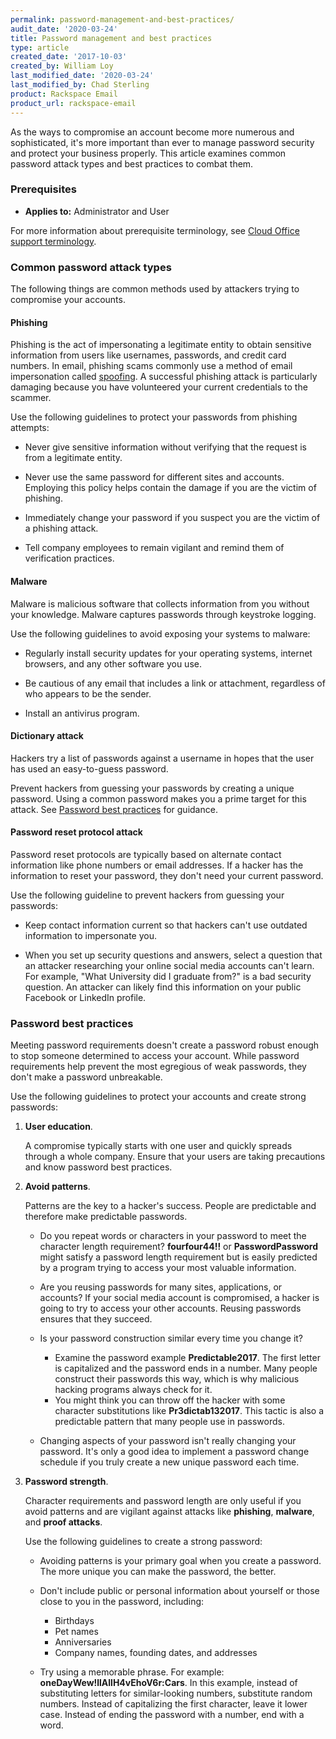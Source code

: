 ```yaml
---
permalink: password-management-and-best-practices/
audit_date: '2020-03-24'
title: Password management and best practices
type: article
created_date: '2017-10-03'
created_by: William Loy
last_modified_date: '2020-03-24'
last_modified_by: Chad Sterling
product: Rackspace Email
product_url: rackspace-email
---
```



As the ways to compromise an account become more numerous and sophisticated, it's more important than ever to manage password security and protect your business properly. This article examines common password attack types and best practices to combat them.

### Prerequisites

- **Applies to:** Administrator and User

For more information about prerequisite terminology, see [Cloud Office support terminology](/support/how-to/cloud-office-support-terminology).


### Common password attack types

The following things are common methods used by attackers trying to compromise your accounts.

#### Phishing

Phishing is the act of impersonating a legitimate entity to obtain sensitive information from users like usernames, passwords, and credit card numbers. In email, phishing scams commonly use a method of email impersonation called [spoofing](/support/how-to/email-spoofing-best-practices). A successful phishing attack is particularly damaging because you have volunteered your current credentials to the scammer.

Use the following guidelines to protect your passwords from phishing attempts:

- Never give sensitive information without verifying that the request is from a legitimate entity.

- Never use the same password for different sites and accounts. Employing this policy helps contain the damage if you are the victim of phishing.

- Immediately change your password if you suspect you are the victim of a phishing attack.

- Tell company employees to remain vigilant and remind them of verification practices.

#### Malware

Malware is malicious software that collects information from you without your knowledge. Malware captures passwords through keystroke logging.

Use the following guidelines to avoid exposing your systems to malware:

- Regularly install security updates for your operating systems, internet browsers, and any other software you use.

- Be cautious of any email that includes a link or attachment, regardless of who appears to be the sender.

- Install an antivirus program.

#### Dictionary attack

Hackers try a list of passwords against a username in hopes that the user has used an easy-to-guess password.

Prevent hackers from guessing your passwords by creating a unique password. Using a common password makes you a prime target for this attack. See [Password best practices](#password-best-practices) for guidance.

#### Password reset protocol attack

Password reset protocols are typically based on alternate contact information like phone numbers or email addresses. If a hacker has the information to reset your password, they don't need your current password.

Use the following guideline to prevent hackers from guessing your passwords:

- Keep contact information current so that hackers can't use outdated information to impersonate you.

- When you set up security questions and answers, select a question that an attacker researching your online social media accounts can't learn. For example, "What University did I graduate from?" is a bad security question. An attacker can likely find this information on your public Facebook or LinkedIn profile.

### Password best practices

Meeting password requirements doesn't create a password robust enough to stop someone determined to access your account. While password requirements help prevent the most egregious of weak passwords, they don't make a password unbreakable.

Use the following guidelines to protect your accounts and create strong passwords:

1. **User education**.

    A compromise typically starts with one user and quickly spreads through a whole company. Ensure that your users are taking precautions and know password best practices.

2. **Avoid patterns**.

    Patterns are the key to a hacker's success. People are predictable and therefore make predictable passwords.

      - Do you repeat words or characters in your password to meet the character length requirement? **fourfour44!!**  or **PasswordPassword** might satisfy a password length requirement but is easily predicted by a program trying to access your most valuable information.

      - Are you reusing passwords for many sites, applications, or accounts? If your social media account is compromised, a hacker is going to try to access your other accounts. Reusing passwords ensures that they succeed.

      - Is your password construction similar every time you change it?

           - Examine the password example **Predictable2017**. The first letter is capitalized and the password ends in a number. Many people construct their passwords this way, which is why malicious hacking programs always check for it.
           - You might think you can throw off the hacker with some character substitutions like **Pr3dictab132017**. This tactic is also a predictable pattern that many people use in passwords.

      - Changing aspects of your password isn't really changing your password. It's only a good idea to implement a password change schedule if you truly create a new unique password each time.

3. **Password strength**.

    Character requirements and password length are only useful if you avoid patterns and are vigilant against attacks like **phishing**, **malware**, and **proof attacks**.

    Use the following guidelines to create a strong password:

      - Avoiding patterns is your primary goal when you create a password. The more unique you can make the password, the better.

      - Don't include public or personal information about yourself or those close to you in the password, including:

         - Birthdays
         - Pet names
         - Anniversaries
         - Company names, founding dates, and addresses

      - Try using a memorable phrase. For example: **oneDayWew!llAllH4vEhoV6r:Cars**. In this example, instead of substituting letters for similar-looking numbers, substitute random numbers. Instead of capitalizing the first character, leave it lower case. Instead of ending the password with a number, end with a word.
